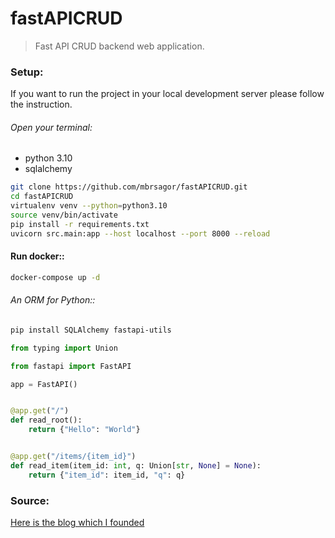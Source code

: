 # fastAPICRUD
> Fast API CRUD backend web application.

### Setup:
If you want to run the project in your local development server please follow the instruction.

###### Open your terminal:

- python 3.10
- sqlalchemy

```bash
git clone https://github.com/mbrsagor/fastAPICRUD.git
cd fastAPICRUD
virtualenv venv --python=python3.10
source venv/bin/activate
pip install -r requirements.txt
uvicorn src.main:app --host localhost --port 8000 --reload
```

#### Run docker::
```bash
docker-compose up -d
```

###### An ORM for Python::
```bash
pip install SQLAlchemy fastapi-utils
```


```python
from typing import Union

from fastapi import FastAPI

app = FastAPI()


@app.get("/")
def read_root():
    return {"Hello": "World"}


@app.get("/items/{item_id}")
def read_item(item_id: int, q: Union[str, None] = None):
    return {"item_id": item_id, "q": q}
```

### Source:
[Here is the blog which I founded](https://codevoweb.com/build-a-crud-app-with-fastapi-and-sqlalchemy/)

